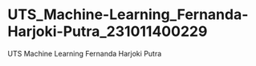 # UTS_Machine-Learning_Fernanda-Harjoki-Putra_231011400229
UTS Machine Learning Fernanda Harjoki Putra
